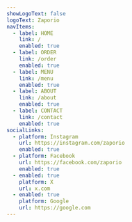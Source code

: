```yaml
---
showLogoText: false
logoText: Zaporio
navItems:
  - label: HOME
    link: /
    enabled: true
  - label: ORDER
    link: /order
    enabled: true
  - label: MENU
    link: /menu
    enabled: true
  - label: ABOUT
    link: /about
    enabled: true
  - label: CONTACT
    link: /contact
    enabled: true
socialLinks:
  - platform: Instagram
    url: https://instagram.com/zaporio
    enabled: true
  - platform: Facebook
    url: https://facebook.com/zaporio
    enabled: true
  - enabled: true
    platform: X
    url: x.com
  - enabled: true
    platform: Google
    url: https://google.com
---
```

